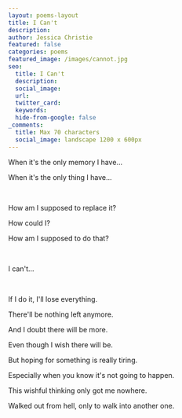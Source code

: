 ```yaml
---
layout: poems-layout
title: I Can't
description: 
author: Jessica Christie
featured: false
categories: poems
featured_image: /images/cannot.jpg
seo:
  title: I Can't
  description: 
  social_image:
  url:
  twitter_card:
  keywords:
  hide-from-google: false
_comments:
  title: Max 70 characters
  social_image: landscape 1200 x 600px
---
```

When it's the only memory I have...

When it's the only thing I have...

&nbsp;

How am I supposed to replace it?

How could I?

How am I supposed to do that?

&nbsp;

I can't...

&nbsp;

If I do it, I'll lose everything.

There'll be nothing left anymore.

And I doubt there will be more.

Even though I wish there will be.

But hoping for something is really tiring.

Especially when you know it's not going to happen.

This wishful thinking only got me nowhere.

Walked out from hell, only to walk into another one.

&nbsp;
